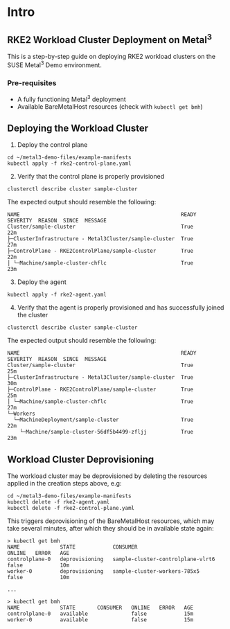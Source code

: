 # Intro

## RKE2 Workload Cluster Deployment on Metal<sup>3</sup>

This is a step-by-step guide on deploying RKE2 workload clusters on the SUSE Metal<sup>3</sup> Demo environment.

### Pre-requisites

- A fully functioning Metal<sup>3</sup> deployment
- Available BareMetalHost resources (check with `kubectl get bmh`)

## Deploying the Workload Cluster

1. Deploy the control plane

```shell
cd ~/metal3-demo-files/example-manifests
kubectl apply -f rke2-control-plane.yaml
```

2. Verify that the control plane is properly provisioned

```shell
clusterctl describe cluster sample-cluster
```

The expected output should resemble the following:

```
NAME                                                    READY  SEVERITY  REASON  SINCE  MESSAGE
Cluster/sample-cluster                                  True                     22m
├─ClusterInfrastructure - Metal3Cluster/sample-cluster  True                     27m
├─ControlPlane - RKE2ControlPlane/sample-cluster        True                     22m
│ └─Machine/sample-cluster-chflc                        True                     23m
```

3. Deploy the agent

```shell
kubectl apply -f rke2-agent.yaml
```

4. Verify that the agent is properly provisioned and has successfully joined the cluster

```shell
clusterctl describe cluster sample-cluster
```

The expected output should resemble the following:

```
NAME                                                    READY  SEVERITY  REASON  SINCE  MESSAGE
Cluster/sample-cluster                                  True                     25m
├─ClusterInfrastructure - Metal3Cluster/sample-cluster  True                     30m
├─ControlPlane - RKE2ControlPlane/sample-cluster        True                     25m
│ └─Machine/sample-cluster-chflc                        True                     27m
└─Workers
  └─MachineDeployment/sample-cluster                    True                     22m
    └─Machine/sample-cluster-56df5b4499-zfljj           True                     23m
```

## Workload Cluster Deprovisioning

The workload cluster may be deprovisioned by deleting the resources applied in the creation steps above, e.g:

```shell
cd ~/metal3-demo-files/example-manifests
kubectl delete -f rke2-agent.yaml
kubectl delete -f rke2-control-plane.yaml
```

This triggers deprovisioning of the BareMetalHost resources, which may take several minutes, after which they should be in available state again:


```shell
> kubectl get bmh
NAME             STATE            CONSUMER                            ONLINE   ERROR   AGE
controlplane-0   deprovisioning   sample-cluster-controlplane-vlrt6   false            10m
worker-0         deprovisioning   sample-cluster-workers-785x5        false            10m

...

> kubectl get bmh
NAME             STATE       CONSUMER   ONLINE   ERROR   AGE
controlplane-0   available              false            15m
worker-0         available              false            15m
```

